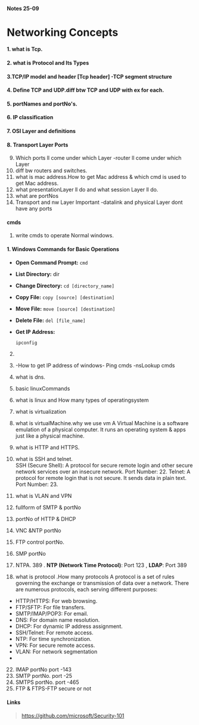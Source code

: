 #### Notes  25-09

# Networking Concepts
#### 1. what is Tcp.
#### 2. what is Protocol and Its Types
#### 3.TCP/IP model and header [Tcp header]  -TCP segment structure
#### 4. Define TCP and UDP.diff  btw TCP and UDP with ex for each.
#### 5. portNames and portNo's.
#### 6. IP classification
#### 7. OSI Layer and definitions
####  8. Transport Layer Ports
9. Which ports ll come under which Layer -router ll come under which Layer
10. diff bw routers and switches.
11. what is mac address.How to get Mac address & which cmd is used to get Mac address.
12. what presentationLayer ll do and what session Layer ll do.
13. what are portNos
14. Transport and nw Layer Important -datalink and physical Layer dont have any ports


#### cmds
1. write cmds to operate Normal windows.
####  1. Windows Commands for Basic Operations
- **Open Command Prompt:** `cmd`
- **List Directory:** dir
- **Change Directory:** `cd [directory_name]`
- **Copy File:** `copy [source] [destination]`
- **Move File:** `move [source] [destination]`
- **Delete File:** `del [file_name]`

- **Get IP Address:** 
  ```bash
  ipconfig

2. 
3. -How to get IP address of windows- Ping cmds -nsLookup cmds
4. what is dns.
5. basic linuxCommands
6. what is linux and How many types of operatingsystem
7. what is virtualization

8. what is virtualMachine.why we use vm
A Virtual Machine  is a software emulation of a physical computer. It runs an operating system & apps just like a physical machine.

10. what is HTTP and HTTPS.
11. what is SSH and telnet.  
SSH (Secure Shell): A protocol for secure remote login and other secure network services over an insecure network. Port Number: 22.
Telnet: A protocol for remote login that is not secure. It sends data in plain text. Port Number: 23.

13. what is VLAN and VPN
14. fullform of SMTP & portNo
15. portNo of HTTP & DHCP
16. VNC &NTP portNo
17. FTP control portNo.
18. SMP portNo
19. NTPA. 389  .  **NTP (Network Time Protocol)**: Port 123 , **LDAP**: Port 389
20. what is protocol .How many protocols
    A protocol is a set of rules governing the exchange or transmission of data over a network. There are numerous protocols, each serving different purposes:
- HTTP/HTTPS: For web browsing.
- FTP/SFTP: For file transfers.
- SMTP/IMAP/POP3: For email.
- DNS: For domain name resolution.
- DHCP: For dynamic IP address assignment.
- SSH/Telnet: For remote access.
- NTP: For time synchronization.
- VPN: For secure remote access.
- VLAN: For network segmentation
- 
22. IMAP portNo   port -143
23. SMTP portNo.  port  -25
24. SMTPS portNo. port -465
25. FTP & FTPS-FTP secure or not


#### Links 
> https://github.com/microsoft/Security-101
